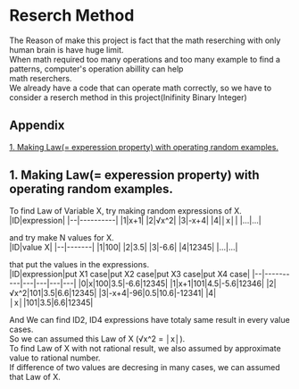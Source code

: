# Reserch Method

The Reason of make this project is fact that the math reserching with only human brain is have huge limit.   
When math required too many operations and too many example to find a patterns, computer's operation abillity can help   
math reserchers.   
We already have a code that can operate math correctly, so we have to consider a reserch method in this project(Inifinity Binary Integer)   

## Appendix
[1. Making Law(= experession property) with operating random examples.](#1-making-law-experession-property-with-operating-random-examples)    

## 1. Making Law(= experession property) with operating random examples.
To find Law of Variable X, try making random expressions of X.   
|ID|expression|
|--|----------|
|1|x+1|
|2|√x^2|
|3|-x+4|
|4|│x│|
|...|...|   


and try make N values for X.   
|ID|value X|
|--|-------|
|1|100|
|2|3.5|
|3|-6.6|
|4|12345|
|...|...|   


that put the values in the expressions.   
|ID|expression|put X1 case|put X2 case|put X3 case|put X4 case|
|--|----------|---|---|---|---|
|0|x|100|3.5|-6.6|12345|
|1|x+1|101|4.5|-5.6|12346|
|2|√x^2|101|3.5|6.6|12345|
|3|-x+4|-96|0.5|10.6|-12341|
|4|│x│|101|3.5|6.6|12345|   


And We can find ID2, ID4 expressions have totaly same result in every value cases.   
So we can assumed this Law of X (√x^2 = │x│).   
To find Law of X with not rational result, we also assumed by approximate value to rational number.   
If difference of two values are decresing in many cases, we can assumed that Law of X.   
